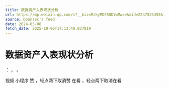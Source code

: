 ```yaml
---
title: 数据资产入表现状分析
url: https://mp.weixin.qq.com/s?__biz=MzkyMDE5ODYwMw==&mid=2247524492&idx=1&sn=6f6348ca863bd898e5f799714336133f
source: Doonsec's feed
date: 2024-05-08
fetch_date: 2025-10-06T17:13:40.037019
---
```


# 数据资产入表现状分析

：
，
。

视频
小程序
赞
，轻点两下取消赞
在看
，轻点两下取消在看